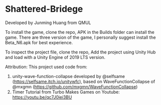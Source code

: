 # Shattered-Bridege
Developed by Junming Huang from QMUL

To install the game, clone the repo, APK in the Builds folder can install the game.
There are three version of the game, I personally suggest install the Beta_N6.apk for best experience.

To inspect the project file, clone the repo, Add the project using Unity Hub and load with a Unity Engine of 2019 LTS version.

Attribution:
This project used code from:
1. unity-wave-function-collapse developed by @selfsame (https://selfsame.itch.io/unitywfc), based on WaveFunctionCollapse of @mxgmn (https://github.com/mxgmn/WaveFunctionCollapse)
2. Timer Tutorial from Turbo Makes Games on Youtube: https://youtu.be/qc7J0iei3BU
